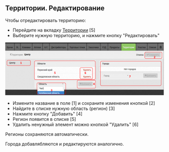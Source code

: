 ## Территории. Редактирование

Чтобы отредактировать территорию: 

- Перейдите на вкладку [Территории](database.md) [5]
- Выберите нужную территорию, и нажмите кнопку "Редактировать"

![](../images/database-territory-edit.png)

- Измените название в поле [1] и сохраните изменения кнопкой [2]
- Найдите в списке нужную область (регион) [3]
- Нажмите кнопку "Добавить" [4]
- Регион появится в списке [5]
- Удалить ненужный элемент можно кнопкой "Удалить" [6]

Регионы сохраняются автоматически.

Города добавлябляются и редактируются аналогично.
